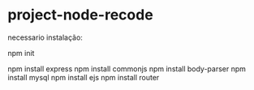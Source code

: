 # project-node-recode

necessario instalação:

npm init

npm install express
npm install commonjs
npm install body-parser
npm install mysql
npm install ejs
npm install router
